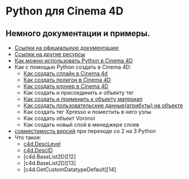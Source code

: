 # Python для Cinema 4D
## Немного документации и примеры.

- [Ссылки на официальную документацию][1]
- [Ссылки на другие ресурсы][2]
- [Как можно использовать Python в Cinema 4D][3]
- Как с помощью Python создать в Cinema 4D:
  - [Как создать сплайн в Cinema 4d][4]
  - [Как создать полигон в Cinema 4D][5]
  - [Как создать клонер в Cinema 4D][6]
  - Как создать и присоединить к объекту тег
  - [Как создать и применить к объекту материал][8]
  - [Как создать пользовательские данные(атрибуты) на объекте][9]
  - Как создать тег Xpresso и поместить в него узлы
  - Как создать объект Voronoi
  - Как создать новый слой в менеджере слоев
- [совместимость версий][7] при переходе со 2 на 3 Python
- Что такое:
  - [c4d.DescLevel][10]
  - [c4d.DescID][11]
  - [c4d.BaseList2D][12]
  - [c4d.BaseList2D][13]
  - [c4d.GetCustomDatatypeDefault][14]


[1]: links.md "links"
[2]: other.md "other links"
[3]: how_use.md "how_use"
[4]: create_spline.md "create_spline"
[5]: create_poligon.md "create_poligon"
[6]: create_cloner.md "create_cloner"
[7]: python23.md "python23"
[8]: create_material.md "create_material"
[9]: create_UserData.md "create_UserData"
[10]: DescLevel.md "create_UserData"
[11]: DescID.md "create_UserData"